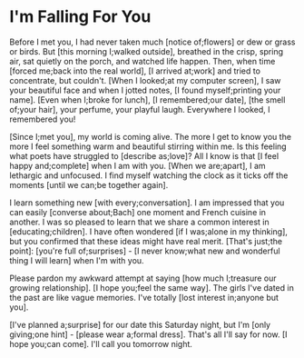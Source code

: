 # I'm Falling For You

Before I met you, I had never taken much [notice of;flowers] or dew or grass or birds. But [this morning I;walked outside], breathed in the crisp, spring air, sat quietly on the porch, and watched life happen. Then, when time [forced me;back into the real world], [I arrived at;work] and tried to concentrate, but couldn't. [When I looked;at my computer screen], I saw your beautiful face and when I jotted notes, [I found myself;printing your name]. [Even when I;broke for lunch], [I remembered;our date], [the smell of;your hair], your perfume, your playful laugh. Everywhere I looked, I remembered you!

[Since I;met you], my world is coming alive. The more I get to know you the more I feel something warm and beautiful stirring within me. Is this feeling what poets have struggled to [describe as;love]? All I know is that [I feel happy and;complete] when I am with you. [When we are;apart], I am lethargic and unfocused. I find myself watching the clock as it ticks off the moments [until we can;be together again].

I learn something new [with every;conversation]. I am impressed that you can easily [converse about;Bach] one moment and French cuisine in another. I was so pleased to learn that we share a common interest in [educating;children]. I have often wondered [if I was;alone in my thinking], but you confirmed that these ideas might have real merit. [That's just;the point]: [you're full of;surprises] - [I never know;what new and wonderful thing I will learn] when I'm with you.

Please pardon my awkward attempt at saying [how much I;treasure our growing relationship]. [I hope you;feel the same way]. The girls I've dated in the past are like vague memories. I've totally [lost interest in;anyone but you].

[I've planned a;surprise] for our date this Saturday night, but I'm [only giving;one hint] - [please wear a;formal dress]. That's all I'll say for now. [I hope you;can come]. I'll call you tomorrow night.
